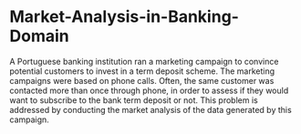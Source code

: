 # Market-Analysis-in-Banking-Domain
A Portuguese banking institution ran a marketing campaign to convince potential customers to invest in a term deposit scheme. The marketing campaigns were based on phone calls. Often, the same customer was contacted more than once through phone, in order to assess if they would want to subscribe to the bank term deposit or not. This problem is addressed by conducting the market analysis of the data generated by this campaign.
